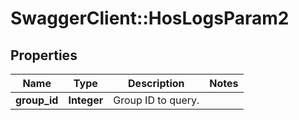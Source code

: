 # SwaggerClient::HosLogsParam2

## Properties
Name | Type | Description | Notes
------------ | ------------- | ------------- | -------------
**group_id** | **Integer** | Group ID to query. | 


